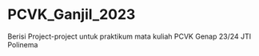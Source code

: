# PCVK_Ganjil_2023
Berisi Project-project untuk praktikum mata kuliah PCVK Genap 23/24 JTI Polinema
